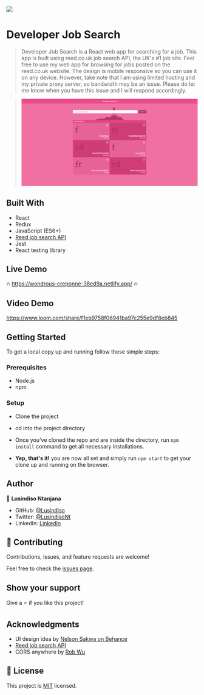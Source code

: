 ![](https://img.shields.io/badge/Microverse-blueviolet)

# Developer Job Search

> Developer Job Search is a React web app for searching for a job. This app is built using reed.co.uk job search API, the UK's #1 job site. Feel free to use my web app for browsing for jobs posted on the reed.co.uk website. The design is mobile responsive so you can use it on any device. However, take note that I am using limited hosting and my private proxy server, so bandwidth may be an issue. Please do let me know when you have this issue and I will respond accordingly.

> ![Developer Job Search](./screenshot.png)

## Built With

- React
- Redux
- JavaScript (ES6+)
- [Reed job search API](https://www.reed.co.uk/developers)
- Jest
- React testing library

## Live Demo

:fire: https://wondrous-creponne-38ed9a.netlify.app/ :fire:

## Video Demo

https://www.loom.com/share/f1eb9758f06941ba97c255e9df8eb845


## Getting Started

To get a local copy up and running follow these simple steps:

### Prerequisites

- Node.js
- npm

### Setup

- Clone the project


- cd into the project directory


- Once you've cloned the repo and are inside the directory, run `npm install` command to get all necessary installations.

- **Yep, that's it!** you are now all set and simply run `npm start` to get your clone up and running on the browser.

## Author

👤 **Lusindiso Ntanjana**

- GitHub: [@Lusindiso](https://github.com/Lusindiso)
- Twitter: [@LusindisoNt](https://twitter.com/LusindisoNt)
- LinkedIn: [LinkedIn](https://www.linkedin.com/in/lusindisontanjana/)

## 🤝 Contributing

Contributions, issues, and feature requests are welcome!

Feel free to check the [issues page](../../issues/).

## Show your support

Give a ⭐️ if you like this project!

## Acknowledgments

- UI design idea by [Nelson Sakwa on Behance](https://www.behance.net/sakwadesignstudio)
- [Reed job search API](https://www.reed.co.uk/developers)
- CORS anywhere by [Rob Wu](https://github.com/Rob--W)

## 📝 License

This project is [MIT](./LICENSE) licensed.
